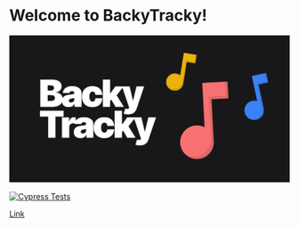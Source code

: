 # Welcome to BackyTracky!

![OG Image](public/og-image.png)

[![Cypress Tests](https://github.com/DennisSmuda/backytracky-remix/actions/workflows/main.yaml/badge.svg)](https://github.com/DennisSmuda/backytracky-remix/actions/workflows/main.yaml)

[Link](https://backytracky.com)




